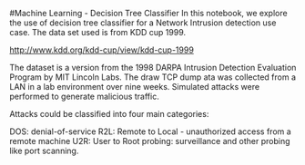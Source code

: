 #Machine Learning - Decision Tree Classifier
In this notebook, we explore the use of decision tree classifier for a Network Intrusion detection use case. The data set used is from KDD cup 1999.

http://www.kdd.org/kdd-cup/view/kdd-cup-1999

The dataset is a version from the 1998 DARPA Intrusion Detection Evaluation Program by MIT Lincoln Labs. The draw TCP dump ata was collected from a LAN in a lab environment over nine weeks. Simulated attacks were performed to generate malicious traffic.

Attacks could be classified into four main categories:

DOS: denial-of-service R2L: Remote to Local - unauthorized access from a remote machine U2R: User to Root probing: surveillance and other probing like port scanning.
